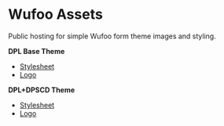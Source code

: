 # Wufoo Assets

Public hosting for simple Wufoo form theme images and styling.

**DPL Base Theme**
- [Stylesheet](https://detroit-public-library.github.io/wufoo-assets/dpl.css)
- [Logo](https://detroit-public-library.github.io/wufoo-assets/dpl-logo.svg)

**DPL+DPSCD Theme**
- [Stylesheet](https://detroit-public-library.github.io/wufoo-assets/dpscd-dpl-updated.css)
- [Logo](https://detroit-public-library.github.io/wufoo-assets/dpscd-dpl-logo.svg)
